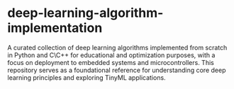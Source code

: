 # deep-learning-algorithm-implementation
A curated collection of deep learning algorithms implemented from scratch in Python and C\C++ for educational and optimization purposes, with a focus on deployment to embedded systems and microcontrollers. This repository serves as a foundational reference for understanding core deep learning principles and exploring TinyML applications.
